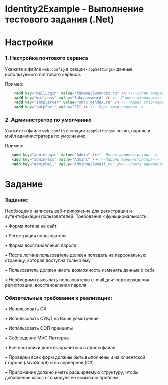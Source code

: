 # Identity2Example - Выполнение тестового задания (.Net) 

# Настройки
### 1. Настройка почтового сервиса

Укажите в файле `web.config` в секции `<appSettings>` данные используемого почтового сервиса.

 Пример:
 ```html
     <add key="mailLogin" value="fakemail@yandex.ru" /> <!--Логин отправителя (мэйл)-->
     <add key="mailpass" value="fakepassword" /> <!--Пароль отправителя-->
     <add key="smtpServer" value="smtp.yandex.ru" /> <!--Адрес smtp-сервера-->
     <add key="smtpPort" value="25" /> <!--Порт smtp-сервера-->
```
### 2. Администратор по умолчанию
Укажите в файле `web.config` в секции `<appSettings>` логин, пароль и мэйл администратора по умолчанию.

 Пример:
 ```html
    <add key="adminLogin" value="Admin" /><!--Логин администратора-->
    <add key="adminPass" value="Admin1" /><!--Пароль администратора-->
    <add key="adminMail" value="AdminMail@mail.ru" /><!--Почта администратора-->
```

# Задание
### Задание: 
Необходимо написать веб-приложение для регистрации и аутентификации пользователей. Требования к функциональности: 

• Форма логина на сайт

 • Регистрация пользователя
 
 • Форма восстановления пароля
 
 • После логина пользователь должен попадать на персональную страницу, которая доступна только ему 
 
• Пользователь должен иметь возможность изменять данные о себе

 • Необходимо высылать пользователю e-mail для: подтверждения регистрации, восстановления пароля 
 
### Обязательные требования к реализации:  

• Использовать С#

 • Использовать СУБД на Ваше усмотрение
 
 • Использовать ООП принципы 
 
• Соблюдение MVC Паттерна

• Все настройки должны храниться в одном файле

 • Проверки всех форм должны быть выполнены и на клиентской стороне (JavaScript) и на серверной (С#) 
 
• Приложение должно иметь расширяемую структуру, чтобы добавление какого-то модуля не вызывало проблем
